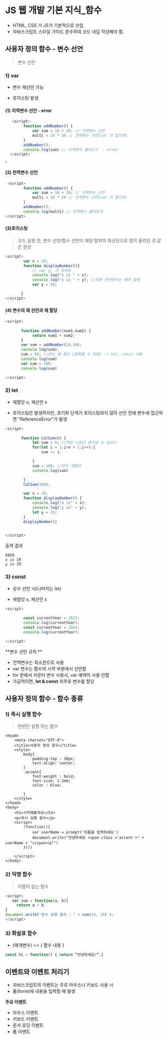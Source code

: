 # JS 웹 개발 기본 지식_함수

- HTML, CSS 가 JS가 기본적으로 쓰임
- 자바스크립트 스타일 가이드 준수하여 코드 네임 작성해야 함.



## 사용자 정의 함수 - 변수 선언

> 변수 선언

### 1) var

- 변수 재선언 가능

- 호이스팅 발생

  

#### (1) 지역변수 선언 - error

```javascript
   <script>
        function addNumber() {
            var sum = 10 + 20; // 지역변수 선언 
            multi = 10 * 20 // 전역변수 선언(var 가 없으면)
        }
        addNumber();
        console.log(sum) // 지역변수 불러오기  - error
  </script>
```

<img src="/Users/kimsinwoo/Downloads/js 전역변수 에러 창.png" style="zoom:33%;" />

#### (2) 전역변수 선언

```javascript
 <script>
        function addNumber() {
            var sum = 10 + 20; // 지역변수 선언 
            multi = 10 * 20 // 전역변수 선언(var 가 없으면)
        }
        addNumber();
        console.log(multi) // 전역변수 불러오기
</script>
```



#### (3)호이스팅

> 코드 실행 전, 변수 선언/함수 선언이 해당 범위의 최상단으로 끌어 올려진 것 같은 현상

```javascript
<script>
        var x = 10;
        function displayNumber(){
            // var y; 가 생략됨
            console.log("x is " + x);
            console.log("x is " + y); //다른 언어에서는 에러 발생
            var y = 20;

       }
</script>
```

#### (4) 변수의 재 선언과 재 할당

```javascript
<script>
       
       function addNumber(num1,num2) {
            return num1 + num2;
       }
       var sum = addNumber(20,30);
       console.log(sum);
       sum = 50; //변수 재 할당 (중복될 수 있음) -> let, const 사용
       console.log(sum)
       var sum = 100;
       console.log(sum)

</script>
```



### 2) let

- 재할당 o, 재선언 x

- 호이스팅은 발생하지만, 초기화 단계가 호이스팅되지 않아 선언 전에 변수에 접근하면 "ReferenceError"가 발생

```javascript
<script>
       
       function CalSum(n) {
            let sum = 0; //한번 나왔던 변수일 수 있으니
            for(let i = 1;i>n + 1;i++);{
                sum += i;

            }
            sum = 100; //변수 재할당
            console.log(sum)

        }
        CalSum(100);

        var x = 10;
        function displayNumber() {
            console.log("x is" + x);
            console.log("y is" + y);
            let y = 20;
        }
        displayNumber()
      

</script>
```

출력 결과

```
5050
x is 10
y is 20
```



### 3) const

- 상수 선언 시(나머지는 let)

- 재할당 x, 재선언 x

```javascript
<script>
        
        const currentYear = 2023;
        console.log(currentYear);
        const currentYear = 2024;
        console.log(currentYear);

</script>
```





**변수 선언 규칙 **

- 전역변수는 최소한으로 사용
- var 변수는 함수의 시작 부분에서 선언함
- for 문에서 카운터 변수 사용시, var 예약어 사용 안함
- 가급적이면, **let & const** 위주로 변수를 할당



## 사용자 정의 함수 - 함수 종류

### 1) 즉시 실행 함수

> 한번만 실행 하는 함수

```
<head>
    <meta charset="UTF-8">
    <title>사용자 정의 함수</title>
    <style>
        body{
            padding-top : 30px;
            text-align: center;
        }
        .accent{
            font-weight : bold;
            font-size: 1.2em;
            color : blue;

        }
    </style>
</head>
<body>
    <h1>시작해볼까요</h1>
    <p>즉시 실행 함수</p>
    <script>
        (function(){
            var userName = prompt('이름을 입력하세요')
            document.write("안녕하세요 <span class ='accent'>" + userName + "</span>님!")
        }())

    </script>
</body>
```



### 2) 익명 함수

> 이름이 없는 함수

```javascript
<script>
   var sum = function(a, b){
     return a + b;
}
document.write("함수 실행 결과 : " + sum(10, 20) ); 
</script>
```



### 3) 화살표 함수

- (매개변수) => { 함수 내용 }

```javascript
const hi = function() { return “안녕하세요?”;}
```



## 이벤트와 이벤트 처리기

- 자바스크립트의 이벤트는 주로 마우스나 키보드 사용 시
- 폼(form)에 내용을 입력할 때 발생



**주요 이벤트**

- 마우스 이벤트
- 키보드 이벤트
- 문서 로딩 이벤트
- 폼 이벤트